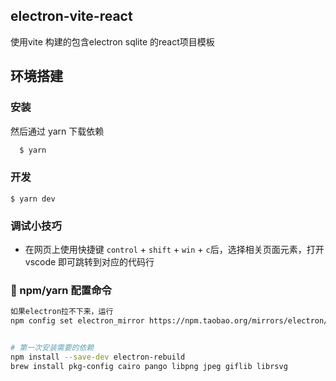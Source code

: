 ## electron-vite-react

使用vite 构建的包含electron sqlite 的react项目模板

## 环境搭建

### 安装

然后通过 yarn 下载依赖

```javascript
  $ yarn
```

### 开发

```
$ yarn dev
```

### 调试小技巧

- 在网页上使用快捷键 `control` + `shift` + `win` + `c`后，选择相关页面元素，打开 vscode 即可跳转到对应的代码行

### 🔧 npm/yarn 配置命令

```bash
如果electron拉不下来，运行
npm config set electron_mirror https://npm.taobao.org/mirrors/electron/


# 第一次安装需要的依赖
npm install --save-dev electron-rebuild
brew install pkg-config cairo pango libpng jpeg giflib librsvg
```
